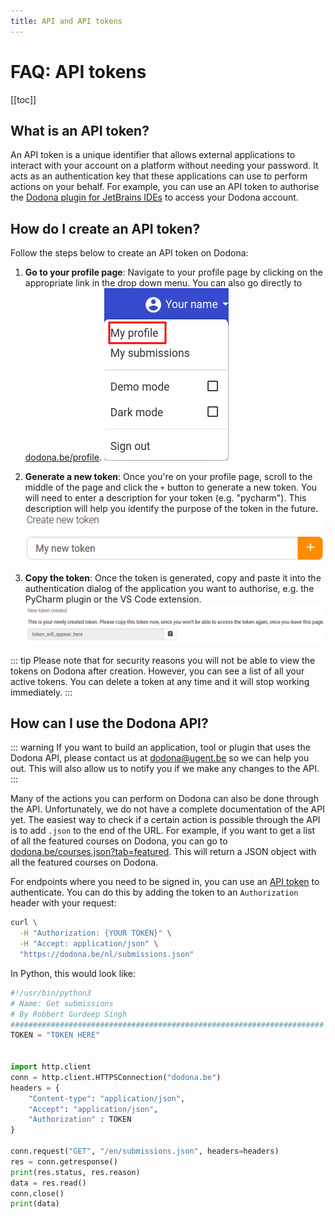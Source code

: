 ```yaml
---
title: API and API tokens
---
```


# FAQ: API tokens

[[toc]]

## What is an API token?

An API token is a unique identifier that allows external applications to interact with your account on a platform without needing your password. It acts as an authentication key that these applications can use to perform actions on your behalf. For example, you can use an API token to authorise the [Dodona plugin for JetBrains IDEs](/en/faq/ide-plugins/#how-do-i-install-the-pycharm-plugin) to access your Dodona account.

## How do I create an API token?

Follow the steps below to create an API token on Dodona:

1. **Go to your profile page**: Navigate to your profile page by clicking on the appropriate link in the drop down menu. You can also go directly to [dodona.be/profile](https://dodona.be/en/profile).
  ![My Profile](./my-profile.png)

2. **Generate a new token**: Once you're on your profile page, scroll to the middle of the page and click the `+` button to generate a new token. You will need to enter a description for your token (e.g. "pycharm"). This description will help you identify the purpose of the token in the future.
  ![Create a token](./create-new-token.png)

3. **Copy the token**: Once the token is generated, copy and paste it into the authentication dialog of the application you want to authorise, e.g. the PyCharm plugin or the VS Code extension.
  ![Token generated](./token-generated.png)

::: tip
Please note that for security reasons you will not be able to view the tokens on Dodona after creation. However, you can see a list of all your active tokens. You can delete a token at any time and it will stop working immediately.
:::

## How can I use the Dodona API?

::: warning
If you want to build an application, tool or plugin that uses the Dodona API, please contact us at [dodona@ugent.be](mailto:dodona@ugent.be) so we can help you out. This will also allow us to notify you if we make any changes to the API.
:::

Many of the actions you can perform on Dodona can also be done through the API. Unfortunately, we do not have a complete documentation of the API yet. The easiest way to check if a certain action is possible through the API is to add `.json` to the end of the URL. For example, if you want to get a list of all the featured courses on Dodona, you can go to [dodona.be/courses.json?tab=featured](https://dodona.be/courses.json?tab=featured). This will return a JSON object with all the featured courses on Dodona.

For endpoints where you need to be signed in, you can use an [API token](#what-is-an-api-token) to authenticate. You can do this by adding the token to an `Authorization` header with your request:

```bash
curl \
  -H "Authorization: {YOUR TOKEN}" \
  -H "Accept: application/json" \
  "https://dodona.be/nl/submissions.json"
```

In Python, this would look like:

```python
#!/usr/bin/python3
# Name: Get submissions
# By Robbert Gurdeep Singh
######################################################################
TOKEN = "TOKEN HERE"


import http.client
conn = http.client.HTTPSConnection("dodona.be")
headers = {
    "Content-type": "application/json",
    "Accept": "application/json",
    "Authorization" : TOKEN
}

conn.request("GET", "/en/submissions.json", headers=headers)
res = conn.getresponse()
print(res.status, res.reason)
data = res.read()
conn.close()
print(data)
```
